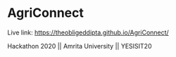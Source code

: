 # AgriConnect
Live link: https://theobligeddipta.github.io/AgriConnect/

 Hackathon 2020 || Amrita University || YESISIT20
